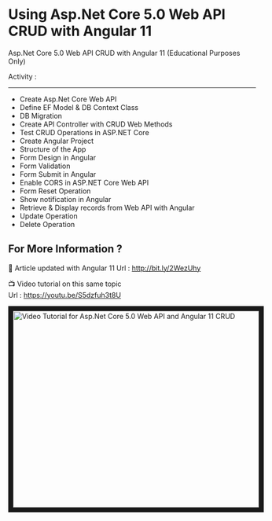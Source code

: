 # Using Asp.Net Core 5.0 Web API CRUD with Angular 11
Asp.Net Core 5.0 Web API CRUD with Angular 11 (Educational Purposes Only)

Activity :
_____________________
- Create Asp.Net Core Web API
- Define EF Model & DB Context Class
- DB Migration
- Create API Controller with CRUD Web Methods
- Test CRUD Operations in ASP.NET Core
- Create Angular Project
- Structure of the App
- Form Design in Angular
- Form Validation
- Form Submit in Angular
- Enable CORS in ASP.NET Core Web API
- Form Reset Operation
- Show notification in Angular
- Retrieve & Display records from Web API with Angular 
- Update Operation
- Delete Operation

 ## For More Information ?
 
 :scroll: Article updated with Angular 11 
 Url : http://bit.ly/2WezUhy
 
 :tv: Video tutorial on this same topic  
 Url : https://youtu.be/S5dzfuh3t8U
 
 <a href="http://www.youtube.com/watch?feature=player_embedded&v=S5dzfuh3t8U
" target="_blank"><img src="http://img.youtube.com/vi/S5dzfuh3t8U/0.jpg" 
alt="Video Tutorial for Asp.Net Core 5.0 Web API and Angular 11 CRUD" width="500" height="400" border="10" /></a>
